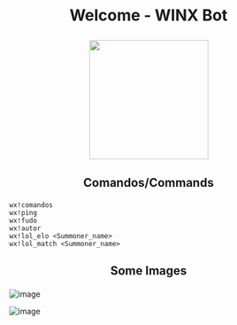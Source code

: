 <h1 align="center">

Welcome - WINX Bot

</h1>

<h3 align="center">
  <img src="https://images-wixmp-ed30a86b8c4ca887773594c2.wixmp.com/intermediary/f/7bdcbaeb-4bb9-47f8-817b-e4bf72a3f07e/dcgbsax-b89108e1-d31a-4791-97bc-c72c50a90edb.png/v1/fill/w_275,h_350,strp/winx_club_bloom_png_by_princessbloom93_dcgbsax-350t.png" width="215"><br>
</h3>

<h2 align="center">

Comandos/Commands

</h2>

```
wx!comandos
wx!ping
wx!fudo
wx!autor
wx!lol_elo <Summoner_name>
wx!lol_match <Summoner_name>
```

<h2 align="center">

Some Images

</h2>


![image](https://user-images.githubusercontent.com/36175761/118582779-50814e80-b76a-11eb-9192-c23f0da86cc6.png)

![image](https://user-images.githubusercontent.com/36175761/118582831-6c84f000-b76a-11eb-9e49-2df9733658ca.png)

